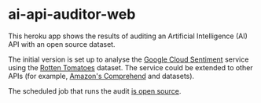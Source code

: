 # ai-api-auditor-web

This heroku app shows the results of auditing an Artificial Intelligence (AI) API with an open source dataset.

The initial version is set up to analyse the [Google Cloud Sentiment](https://cloud.google.com/natural-language/docs/analyzing-sentiment) service using the [Rotten Tomatoes](https://huggingface.co/datasets/rotten_tomatoes) dataset. The service could be extended to other APIs (for example, [Amazon's Comprehend](https://docs.aws.amazon.com/comprehend/latest/dg/how-sentiment.html) and datasets).

The scheduled job that runs the audit [is open source](https://github.com/nlathia/ai-auditor-cron).

